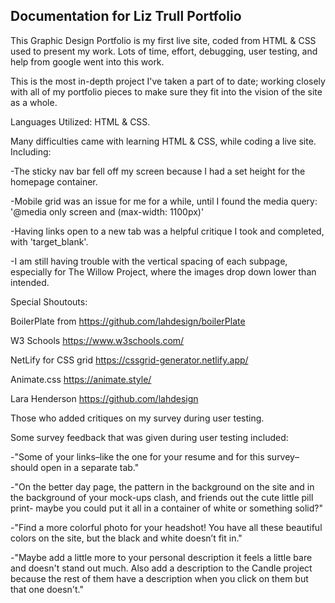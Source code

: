 ## Documentation for Liz Trull Portfolio 
This Graphic Design Portfolio is my first live site, coded from HTML & CSS used to present my work. Lots of time, effort, debugging, user testing, and help from google went into this work. 

This is the most in-depth project I've taken a part of to date; working closely with all of my portfolio pieces to make sure they fit into the vision of the site as a whole.

Languages Utilized: HTML & CSS.

Many difficulties came with learning HTML & CSS, while coding a live site. Including:

-The sticky nav bar fell off my screen because I had a set height for the homepage container. 

-Mobile grid was an issue for me for a while, until I found the media query: '@media only screen and (max-width: 1100px)'

-Having links open to a new tab was a helpful critique I took and completed, with 'target_blank'.

-I am still having trouble with the vertical spacing of each subpage, especially for The Willow Project, where the images drop down lower than intended.


Special Shoutouts:

BoilerPlate from https://github.com/lahdesign/boilerPlate 

W3 Schools https://www.w3schools.com/ 

NetLify for CSS grid https://cssgrid-generator.netlify.app/

Animate.css https://animate.style/ 

Lara Henderson https://github.com/lahdesign 

Those who added critiques on my survey during user testing.


Some survey feedback that was given during user testing included:

-"Some of your links–like the one for your resume and for this survey–should open in a separate tab."

-"On the better day page, the pattern in the background on the site and in the background of your mock-ups clash, and friends out the cute little pill print- maybe you could put it all in a container of white or something solid?"

-"Find a more colorful photo for your headshot! You have all these beautiful colors on the site, but the black and white doesn’t fit in."

-"Maybe add a little more to your personal description it feels a little bare and doesn't stand out much. Also add a description to the Candle project because the rest of them have a description when you click on them but that one doesn't."






